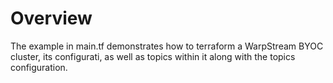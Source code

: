 # Overview

The example in main.tf demonstrates how to terraform a WarpStream BYOC cluster, its configurati, as well as topics within it along with the topics configuration.